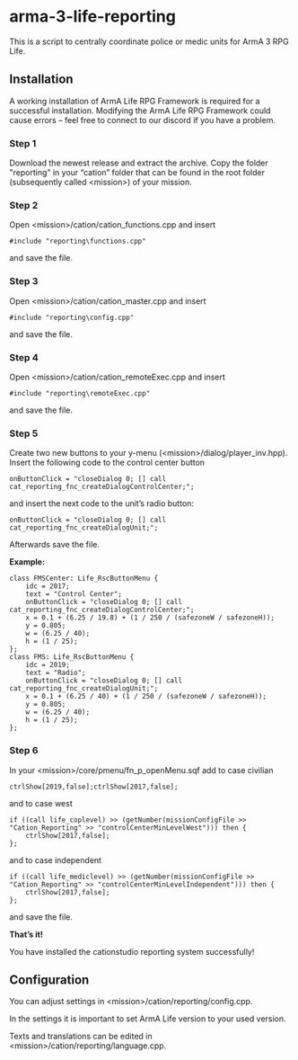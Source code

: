 # arma-3-life-reporting

This is a script to centrally coordinate police or medic units for ArmA 3 RPG Life.

## Installation

A working installation of ArmA Life RPG Framework is required for a successful installation. Modifying the ArmA Life RPG Framework could cause errors – feel free to connect to our discord if you have a problem.

### Step 1

Download the newest release and extract the archive. Copy the folder "reporting" in your “cation” folder that can be found in the  root folder (subsequently called \<mission\>) of your mission.

### Step 2

Open \<mission\>/cation/cation_functions.cpp and insert

`#include "reporting\functions.cpp"`

and save the file.

### Step 3

Open \<mission\>/cation/cation_master.cpp and insert

`#include "reporting\config.cpp"`

and save the file.

### Step 4

Open \<mission\>/cation/cation_remoteExec.cpp and insert

`#include "reporting\remoteExec.cpp"`

and save the file.

### Step 5

Create two new buttons to your y-menu (\<mission\>/dialog/player_inv.hpp). Insert the following code to the control center button

`onButtonClick = "closeDialog 0; [] call cat_reporting_fnc_createDialogControlCenter;";`

and insert the next code to the unit’s radio button:

`onButtonClick = "closeDialog 0; [] call cat_reporting_fnc_createDialogUnit;";`

Afterwards save the file.

**Example:**

```
class FMSCenter: Life_RscButtonMenu {
    idc = 2017;
    text = "Control Center";    
    onButtonClick = "closeDialog 0; [] call cat_reporting_fnc_createDialogControlCenter;";    
    x = 0.1 + (6.25 / 19.8) + (1 / 250 / (safezoneW / safezoneH));    
    y = 0.805;    
    w = (6.25 / 40);    
    h = (1 / 25);
};
class FMS: Life_RscButtonMenu {    
    idc = 2019;    
    text = "Radio";    
    onButtonClick = "closeDialog 0; [] call cat_reporting_fnc_createDialogUnit;";    
    x = 0.1 + (6.25 / 40) + (1 / 250 / (safezoneW / safezoneH));    
    y = 0.805;    
    w = (6.25 / 40);    
    h = (1 / 25);
};
```

### Step 6

In your \<mission\>/core/pmenu/fn_p_openMenu.sqf add to case civilian

`ctrlShow[2019,false];ctrlShow[2017,false];`

and to case west

```
if ((call life_coplevel) >> (getNumber(missionConfigFile >> "Cation_Reporting" >> "controlCenterMinLevelWest"))) then {
    ctrlShow[2017,false];
};
```
and to case independent

```
if ((call life_mediclevel) >> (getNumber(missionConfigFile >> "Cation_Reporting" >> "controlCenterMinLevelIndependent"))) then {
    ctrlShow[2017,false];
};
```

and save the file.

**That’s it!**

You have installed the cationstudio reporting system successfully!

## Configuration

You can adjust settings in \<mission\>/cation/reporting/config.cpp.

In the settings it is important to set ArmA Life version to your used version.

Texts and translations can be edited in \<mission\>/cation/reporting/language.cpp.